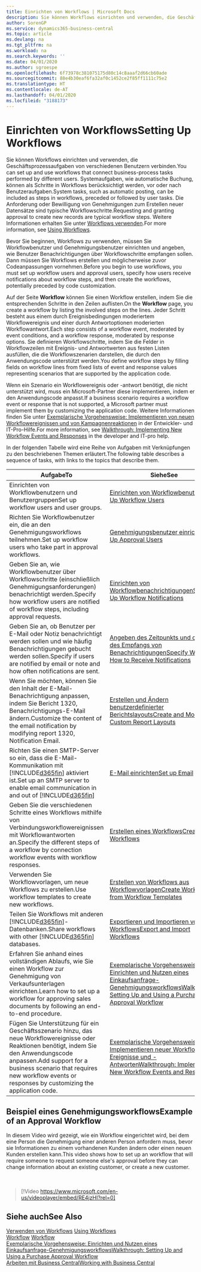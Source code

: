 ```yaml
---
title: Einrichten von Workflows | Microsoft Docs
description: Sie können Workflows einrichten und verwenden, die Geschäftsprozessaufgaben von verschiedenen Benutzern verbinden. Systemaufgaben, wie automatische Buchung, können als Schritte in Workflows berücksichtigt werden, vor oder nach Benutzeraufgaben. Die Anforderung oder Bewilligung von Genehmigungen zum Erstellen neuer Datensätze sind typische Workflowschritte.
author: SorenGP
ms.service: dynamics365-business-central
ms.topic: article
ms.devlang: na
ms.tgt_pltfrm: na
ms.workload: na
ms.search.keywords: ''
ms.date: 04/01/2020
ms.author: sgroespe
ms.openlocfilehash: 6f73978c381075175d80c14c8aaaf2d66cb60ade
ms.sourcegitcommit: 88e4b30eaf6fa32af0c1452ce2f85ff1111c75e2
ms.translationtype: HT
ms.contentlocale: de-AT
ms.lasthandoff: 04/01/2020
ms.locfileid: "3188173"
---
```

# <a name="setting-up-workflows"></a><span data-ttu-id="6206c-105">Einrichten von Workflows</span><span class="sxs-lookup"><span data-stu-id="6206c-105">Setting Up Workflows</span></span>
<span data-ttu-id="6206c-106">Sie können Workflows einrichten und verwenden, die Geschäftsprozessaufgaben von verschiedenen Benutzern verbinden.</span><span class="sxs-lookup"><span data-stu-id="6206c-106">You can set up and use workflows that connect business-process tasks performed by different users.</span></span> <span data-ttu-id="6206c-107">Systemaufgaben, wie automatische Buchung, können als Schritte in Workflows berücksichtigt werden, vor oder nach Benutzeraufgaben.</span><span class="sxs-lookup"><span data-stu-id="6206c-107">System tasks, such as automatic posting, can be included as steps in workflows, preceded or followed by user tasks.</span></span> <span data-ttu-id="6206c-108">Die Anforderung oder Bewilligung von Genehmigungen zum Erstellen neuer Datensätze sind typische Workflowschritte.</span><span class="sxs-lookup"><span data-stu-id="6206c-108">Requesting and granting approval to create new records are typical workflow steps.</span></span> <span data-ttu-id="6206c-109">Weitere Informationen erhalten Sie unter [Workflows verwenden](across-use-workflows.md).</span><span class="sxs-lookup"><span data-stu-id="6206c-109">For more information, see [Using Workflows](across-use-workflows.md).</span></span>  

 <span data-ttu-id="6206c-110">Bevor Sie beginnen, Workflows zu verwenden, müssen Sie Workflowbenutzer und Genehmigungsbenutzer einrichten und angeben, wie Benutzer Benachrichtigungen über Workflowschritte empfangen sollen. Dann müssen Sie Workflows erstellen und möglicherweise zuvor Codeanpassungen vornehmen.</span><span class="sxs-lookup"><span data-stu-id="6206c-110">Before you begin to use workflows, you must set up workflow users and approval users, specify how users receive notifications about workflow steps, and then create the workflows, potentially preceded by code customization.</span></span>  

 <span data-ttu-id="6206c-111">Auf der Seite **Workflow** können Sie einen Workflow erstellen, indem Sie die entsprechenden Schritte in den Zeilen auflisten.</span><span class="sxs-lookup"><span data-stu-id="6206c-111">On the **Workflow** page, you create a workflow by listing the involved steps on the lines.</span></span> <span data-ttu-id="6206c-112">Jeder Schritt besteht aus einem durch Ereignisbedingungen moderiertem Workflowereignis und einer durch Antwortoptionen moderierten Workflowantwort.</span><span class="sxs-lookup"><span data-stu-id="6206c-112">Each step consists of a workflow event, moderated by event conditions, and a workflow response, moderated by response options.</span></span> <span data-ttu-id="6206c-113">Sie definieren Workflowschritte, indem Sie die Felder in Workflowzeilen mit Ereignis- und Antwortwerten aus festen Listen ausfüllen, die die Workflowszenarien darstellen, die durch den Anwendungscode unterstützt werden.</span><span class="sxs-lookup"><span data-stu-id="6206c-113">You define workflow steps by filling fields on workflow lines from fixed lists of event and response values representing scenarios that are supported by the application code.</span></span>  

 <span data-ttu-id="6206c-114">Wenn ein Szenario ein Workflowereignis oder -antwort benötigt, die nicht unterstützt wird, muss ein Microsoft-Partner diese implementieren, indem er den Anwendungscode anpasst.</span><span class="sxs-lookup"><span data-stu-id="6206c-114">If a business scenario requires a workflow event or response that is not supported, a Microsoft partner must implement them by customizing the application code.</span></span> <span data-ttu-id="6206c-115">Weitere Informationen finden Sie unter [Exemplarische Vorgehensweise: Implementieren von neuen Workflowereignissen und von Kampagnenreaktionen](/dynamics-nav/Walkthrough--Implementing-New-Workflow-Events-and-Responses) in der Entwickler- und IT-Pro-Hilfe.</span><span class="sxs-lookup"><span data-stu-id="6206c-115">For more information, see [Walkthrough: Implementing New Workflow Events and Responses](/dynamics-nav/Walkthrough--Implementing-New-Workflow-Events-and-Responses) in the developer and IT-pro help.</span></span>

 <span data-ttu-id="6206c-116">In der folgenden Tabelle wird eine Reihe von Aufgaben mit Verknüpfungen zu den beschriebenen Themen erläutert.</span><span class="sxs-lookup"><span data-stu-id="6206c-116">The following table describes a sequence of tasks, with links to the topics that describe them.</span></span>  

|<span data-ttu-id="6206c-117">**Aufgabe**</span><span class="sxs-lookup"><span data-stu-id="6206c-117">**To**</span></span>|<span data-ttu-id="6206c-118">**Siehe**</span><span class="sxs-lookup"><span data-stu-id="6206c-118">**See**</span></span>|  
|------------|-------------|  
|<span data-ttu-id="6206c-119">Einrichten von Workflowbenutzern und Benutzergruppen</span><span class="sxs-lookup"><span data-stu-id="6206c-119">Set up workflow users and user groups.</span></span>|[<span data-ttu-id="6206c-120">Einrichten von Workflowbenutzern</span><span class="sxs-lookup"><span data-stu-id="6206c-120">Set Up Workflow Users</span></span>](across-how-to-set-up-workflow-users.md)|  
|<span data-ttu-id="6206c-121">Richten Sie Workflowbenutzer ein, die an den Genehmigungsworkflows teilnehmen.</span><span class="sxs-lookup"><span data-stu-id="6206c-121">Set up workflow users who take part in approval workflows.</span></span>|[<span data-ttu-id="6206c-122">Genehmigungsbenutzer einrichten</span><span class="sxs-lookup"><span data-stu-id="6206c-122">Set Up Approval Users</span></span>](across-how-to-set-up-approval-users.md)|  
|<span data-ttu-id="6206c-123">Geben Sie an, wie Workflowbenutzer über Workflowschritte (einschließlich Genehmigungsanforderungen) benachrichtigt werden.</span><span class="sxs-lookup"><span data-stu-id="6206c-123">Specify how workflow users are notified of workflow steps, including approval requests.</span></span>|[<span data-ttu-id="6206c-124">Einrichten von Workflowbenachrichtigungen</span><span class="sxs-lookup"><span data-stu-id="6206c-124">Setting Up Workflow Notifications</span></span>](across-setting-up-workflow-notifications.md)|  
|<span data-ttu-id="6206c-125">Geben Sie an, ob Benutzer per E-Mail oder Notiz benachrichtigt werden sollen und wie häufig Benachrichtigungen gebucht werden sollen.</span><span class="sxs-lookup"><span data-stu-id="6206c-125">Specify if users are notified by email or note and how often notifications are sent.</span></span>|[<span data-ttu-id="6206c-126">Angeben des Zeitpunkts und der Art des Empfangs von Benachrichtigungen</span><span class="sxs-lookup"><span data-stu-id="6206c-126">Specify When and How to Receive Notifications</span></span>](across-how-to-specify-when-and-how-to-receive-notifications.md)|  
|<span data-ttu-id="6206c-127">Wenn Sie möchten, können Sie den Inhalt der E-Mail-Benachrichtigung anpassen, indem Sie Bericht 1320, Benachrichtigungs-E-Mail ändern.</span><span class="sxs-lookup"><span data-stu-id="6206c-127">Customize the content of the email notification by modifying report 1320, Notification Email.</span></span>|[<span data-ttu-id="6206c-128">Erstellen und Ändern benutzerdefinierter Berichtslayouts</span><span class="sxs-lookup"><span data-stu-id="6206c-128">Create and Modify Custom Report Layouts</span></span>](ui-how-create-custom-report-layout.md)|  
|<span data-ttu-id="6206c-129">Richten Sie einen SMTP-Server so ein, dass die E-Mail-Kommunikation mit [!INCLUDE[d365fin](includes/d365fin_md.md)] aktiviert ist.</span><span class="sxs-lookup"><span data-stu-id="6206c-129">Set up an SMTP server to enable email communication in and out of [!INCLUDE[d365fin](includes/d365fin_md.md)]</span></span>|[<span data-ttu-id="6206c-130">E-Mail einrichten</span><span class="sxs-lookup"><span data-stu-id="6206c-130">Set up Email</span></span>](admin-how-setup-email.md)|
|<span data-ttu-id="6206c-131">Geben Sie die verschiedenen Schritte eines Workflows mithilfe von Verbindungsworkflowereignissen mit Workflowantworten an.</span><span class="sxs-lookup"><span data-stu-id="6206c-131">Specify the different steps of a workflow by connection workflow events with workflow responses.</span></span>|[<span data-ttu-id="6206c-132">Erstellen eines Workflows</span><span class="sxs-lookup"><span data-stu-id="6206c-132">Create Workflows</span></span>](across-how-to-create-workflows.md)|  
|<span data-ttu-id="6206c-133">Verwenden Sie Workflowvorlagen, um neue Workflows zu erstellen.</span><span class="sxs-lookup"><span data-stu-id="6206c-133">Use workflow templates to create new workflows.</span></span>|[<span data-ttu-id="6206c-134">Erstellen von Workflows aus Workflowvorlagen</span><span class="sxs-lookup"><span data-stu-id="6206c-134">Create Workflows from Workflow Templates</span></span>](across-how-to-create-workflows-from-workflow-templates.md)|  
|<span data-ttu-id="6206c-135">Teilen Sie Workflows mit anderen [!INCLUDE[d365fin](includes/d365fin_md.md)]-Datenbanken.</span><span class="sxs-lookup"><span data-stu-id="6206c-135">Share workflows with other [!INCLUDE[d365fin](includes/d365fin_md.md)] databases.</span></span>|[<span data-ttu-id="6206c-136">Exportieren und Importieren von Workflows</span><span class="sxs-lookup"><span data-stu-id="6206c-136">Export and Import Workflows</span></span>](across-how-to-export-and-import-workflows.md)|  
|<span data-ttu-id="6206c-137">Erfahren Sie anhand eines vollständigen Ablaufs, wie Sie einen Workflow zur Genehmigung von Verkaufsunterlagen einrichten.</span><span class="sxs-lookup"><span data-stu-id="6206c-137">Learn how to set up a workflow for approving sales documents by following an end-to-end procedure.</span></span>|[<span data-ttu-id="6206c-138">Exemplarische Vorgehensweise: Einrichten und Nutzen eines Einkaufsanfrage-Genehmigungsworkflows</span><span class="sxs-lookup"><span data-stu-id="6206c-138">Walkthrough: Setting Up and Using a Purchase Approval Workflow</span></span>](walkthrough-setting-up-and-using-a-purchase-approval-workflow.md)|  
|<span data-ttu-id="6206c-139">Fügen Sie Unterstützung für ein Geschäftsszenario hinzu, das neue Workflowereignisse oder Reaktionen benötigt, indem Sie den Anwendungscode anpassen.</span><span class="sxs-lookup"><span data-stu-id="6206c-139">Add support for a business scenario that requires new workflow events or responses by customizing the application code.</span></span>|[<span data-ttu-id="6206c-140">Exemplarische Vorgehensweise: Implementieren neuer Workflow-Ereignisse und -Antworten</span><span class="sxs-lookup"><span data-stu-id="6206c-140">Walkthrough: Implementing New Workflow Events and Responses</span></span>](/dynamics-nav/Walkthrough--Implementing-New-Workflow-Events-and-Responses)|  

## <a name="example-of-an-approval-workflow"></a><span data-ttu-id="6206c-141">Beispiel eines Genehmigungsworkflows</span><span class="sxs-lookup"><span data-stu-id="6206c-141">Example of an Approval Workflow</span></span>
<span data-ttu-id="6206c-142">In diesem Video wird gezeigt, wie ein Workflow eingerichtet wird, bei dem eine Person die Genehmigung einer anderen Person anfordern muss, bevor sie Informationen zu einem vorhandenen Kunden ändern oder einen neuen Kunden erstellen kann.</span><span class="sxs-lookup"><span data-stu-id="6206c-142">This video shows how to set up an workflow that will require someone to request someone else's approval before they can change information about an existing customer, or create a new customer.</span></span>  
<br><br>  

> [!Video https://www.microsoft.com/en-us/videoplayer/embed/RE4jzHI?rel=0]

## <a name="see-also"></a><span data-ttu-id="6206c-143">Siehe auch</span><span class="sxs-lookup"><span data-stu-id="6206c-143">See Also</span></span>  
 <span data-ttu-id="6206c-144">[Verwenden von Workflows](across-use-workflows.md) </span><span class="sxs-lookup"><span data-stu-id="6206c-144">[Using Workflows](across-use-workflows.md) </span></span>  
 <span data-ttu-id="6206c-145">[Workflow](across-workflow.md) </span><span class="sxs-lookup"><span data-stu-id="6206c-145">[Workflow](across-workflow.md) </span></span>  
 [<span data-ttu-id="6206c-146">Exemplarische Vorgehensweise: Einrichten und Nutzen eines Einkaufsanfrage-Genehmigungsworkflows</span><span class="sxs-lookup"><span data-stu-id="6206c-146">Walkthrough: Setting Up and Using a Purchase Approval Workflow</span></span>](walkthrough-setting-up-and-using-a-purchase-approval-workflow.md)  
 [<span data-ttu-id="6206c-147">Arbeiten mit  Business Central</span><span class="sxs-lookup"><span data-stu-id="6206c-147">Working with Business Central</span></span>](ui-work-product.md)
